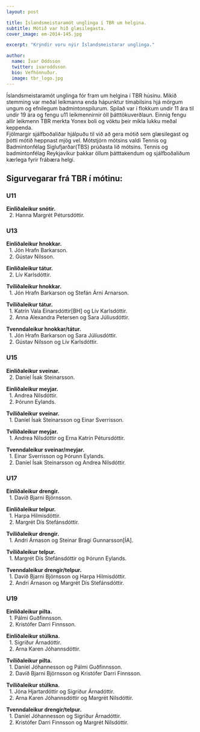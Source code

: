 ```yaml
---
layout: post

title: Íslandsmeistaramót unglinga í TBR um helgina.
subtitle: Mótið var hið glæsilegasta.
cover_image: em-2014-145.jpg

excerpt: "Krýndir voru nýir Íslandsmeistarar unglinga."

author:
  name: Ívar Oddsson
  twitter: ivaroddsson
  bio: Vefhönnuður.
  image: tbr_logo.jpg
---
```

Íslandsmeistaramót unglinga fór fram um helgina í TBR húsinu. Mikið stemming var meðal leikmanna enda hápunktur tímabilsins hjá mörgum ungum og efnilegum badmintonspilurum. Spilað var í flokkum undir 11 ára til undir 19 ára og fengu u11 leikmennirnir öll þátttökuverðlaun. Einnig fengu allir leikmenn TBR merkta Yonex boli og vöktu þeir mikla lukku meðal keppenda.  
Fjölmargir sjálfboðaliðar hjálpuðu til við að gera mótið sem glæsilegast og þótti mótið heppnast mjög vel. Mótstjórn mótsins valdi Tennis og Badmintonfélag Siglufjarðar(TBS) prúðasta lið mótsins. Tennis og badmintonfélag Reykjavíkur þakkar öllum þátttakendum og sjálfboðaliðum kærlega fyrir frábæra helgi.

## <i class="fa fa-trophy"></i> Sigurvegarar frá TBR í mótinu:

### U11  
**Einliðaleikur snótir.**  
&nbsp;&nbsp;2. Hanna Margrét Pétursdóttir.  

### U13
**Einliðaleikur hnokkar.**  
&nbsp;&nbsp;1. Jón Hrafn Barkarson.  
&nbsp;&nbsp;2. Gústav Nilsson.  

**Einliðaleikur tátur.**  
&nbsp;&nbsp;2. Lív Karlsdóttir.  

**Tvíliðaleikur hnokkar.**  
&nbsp;&nbsp;1. Jón Hrafn Barkarson og Stefán Árni Arnarson.

**Tvíliðaleikur tátur.**  
&nbsp;&nbsp;1. Katrín Vala Einarsdóttir[BH] og Lív Karlsdóttir.  
&nbsp;&nbsp;2. Anna Alexandra Petersen og Sara Júlíusdóttir.

**Tvenndaleikur hnokkar/tátur.**  
&nbsp;&nbsp;1. Jón Hrafn Barkarson og Sara Júlíusdóttir.  
&nbsp;&nbsp;2. Gústav Nilsson og Lív Karlsdóttir.  

### U15
**Einliðaleikur sveinar.**  
&nbsp;&nbsp;2. Daníel Ísak Steinarsson.  

**Einliðaleikur meyjar.**  
&nbsp;&nbsp;1. Andrea Nilsdóttir.  
&nbsp;&nbsp;2. Þórunn Eylands.  

**Tvíliðaleikur sveinar.**  
&nbsp;&nbsp;1. Daníel Ísak Steinarsson og Einar Sverrisson.

**Tvíliðaleikur meyjar.**  
&nbsp;&nbsp;1. Andrea Nilsdóttir og Erna Katrín Pétursdóttir.  

**Tvenndaleikur sveinar/meyjar.**  
&nbsp;&nbsp;1. Einar Sverrisson og Þórunn Eylands.  
&nbsp;&nbsp;2. Daníel Ísak Steinarsson og Andrea Nilsdóttir.  

### U17
**Einliðaleikur drengir.**  
&nbsp;&nbsp;1. Davíð Bjarni Björnsson.  

**Einliðaleikur telpur.**  
&nbsp;&nbsp;1. Harpa Hilmisdóttir.  
&nbsp;&nbsp;2. Margrét Dís Stefánsdóttir.

**Tvíliðaleikur drengir.**  
&nbsp;&nbsp;1. Andri Árnason og Steinar Bragi Gunnarsson[ÍA].  

**Tvíliðaleikur telpur.**  
&nbsp;&nbsp;1. Margrét Dís Stefánsdóttir og Þórunn Eylands.

**Tvenndaleikur drengir/telpur.**  
&nbsp;&nbsp;1. Davíð Bjarni Björnsson og Harpa Hilmisdóttir.  
&nbsp;&nbsp;2. Andri Árnason og Margrét Dís Stefánsdóttir.  

### U19
**Einliðaleikur pilta.**  
&nbsp;&nbsp;1. Pálmi Guðfinnsson.  
&nbsp;&nbsp;2. Kristófer Darri Finnsson.


**Einliðaleikur stúlkna.**  
&nbsp;&nbsp;1. Sigríður Árnadóttir.  
&nbsp;&nbsp;2. Arna Karen Jóhannsdóttir.

**Tvíliðaleikur pilta.**  
&nbsp;&nbsp;1. Daníel Jóhannesson og Pálmi Guðfinnsson.  
&nbsp;&nbsp;2. Davíð Bjarni Björnsson og Kristófer Darri Finnsson.


**Tvíliðaleikur stúlkna.**  
&nbsp;&nbsp;1. Jóna Hjartardóttir og Sigríður Árnadóttir.  
&nbsp;&nbsp;2. Arna Karen Jóhannsdóttir og Margrét Nilsdóttir.  

**Tvenndaleikur drengir/telpur.**  
&nbsp;&nbsp;1. Daníel Jóhannesson og Sigríður Árnadóttir.  
&nbsp;&nbsp;2. Kristófer Darri Finnsson og Margrét Nilsdóttir.

